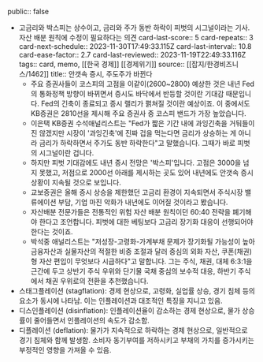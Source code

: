 public:: false

- 고금리와 박스피는 상수이고, 금리와 주가 동반 하락이 피벗의 시그널이라는 기사. 자산 배분 원칙에 수정이 필요하다는 의견
  card-last-score:: 5
  card-repeats:: 3
  card-next-schedule:: 2023-11-30T17:49:33.115Z
  card-last-interval:: 10.8
  card-ease-factor:: 2.7
  card-last-reviewed:: 2023-11-19T22:49:33.116Z
  tags:: card, memo, [[한국 경제]] [[경제위기]] 
  source:: [[잡지/한경비즈니스/1462]]
  title:: 안갯속 증시, 주도주가 바뀐다
	- 주요 증권사들이 코스피의 고점을 이같이(2600~2800) 예상한 것은 내년 Fed의 통화정책 방향이 바뀌면서 증시도 바닥에서 반등할 것이란 기대감 때문입니다. Fed의 긴축이 종료되고 증시 랠리가 펽쳐질 것이란 예상이죠. 이 중에서도 KB증권은 2810선을 제시해 주요 증권사 중 코스피 밴드가 가장 높았습니다.
	- 이은택 KB증권 수석애널리스트는 "Fed가 짧은 기간 내에 과잉긴축을 거둬들이진 않겠지만 시장이 '과잉긴축'에 진짜 겁을 먹는다면 금리가 상승하는 게 아니라 금리가 하락하면서 주가도 동반 하락한다"고 말했습니다. 그때가 바로 피벗의 시그널이란 겁니다.
	- 하지만 피벗 기대감에도 내년 증시 전망은 '박스피'입니다. 고점은 3000을 넘지 못했고, 저점으로 2000선 아래를 제시하는 곳도 있어 내년에도 안갯속 증시 상황이 지속될 것으로 보입니다.
	- 교보증권은 올해 증시 상승을 제한했던 고금리 환경이 지속되면서 주식시장 밸류에이션 부담, 기업 마진 악화가 내년에도 이어질 것이라고 봤습니다.
	- 자산배분 전문가들은 전통적인 위험 자산 배분 원칙이던 60:40 전략을 폐기해야 한다고 조언합니다. 피벗에 대한 베팅보다 고금리 장기화 대응이 선행되어야 한다는 것이죠.
	- 박석중 애널리스트는 "저성장-고령화-가계부채 문제가 장기화될 가능성이 높아 금융자산과 실물자산의 적절한 비중 조절과 달러 중심의 외화 자산, 쿠폰(채권)형 자산 편입이 무엇보다 시급하다"고 말합니다. 그는 주식, 채권, 대체 6:3:1을 근간에 두고 상반기 주식 우위와 단기물 국채 중심의 보수적 대응, 하반기 주식에서 채권 우위로의 전환을 추천했습니다.
- 스태그플레이션 (stagflation): 경제 현상으로, 고령화, 실업률 상승, 경기 침체 등의 요소가 동시에 나타남. 이는 인플레이션과 대조적인 특징을 지니고 있음.
- 디스인플레이션 (disinflation): 인플레이션율이 감소하는 경제 현상으로, 물가 상승률이 줄어들면서 인플레이션의 속도가 감소함.
- 디플레이션 (deflation): 물가가 지속적으로 하락하는 경제 현상으로, 일반적으로 경기 침체와 함께 발생함. 소비자 동기부여를 저하시키고 부채의 가치를 증가시키는 부정적인 영향을 가져올 수 있음.